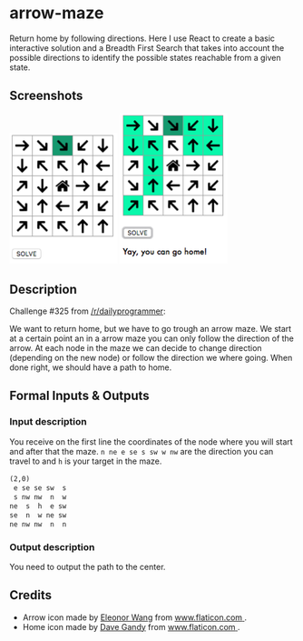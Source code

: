 # arrow-maze
Return home by following directions. 
Here I use React to create a basic interactive solution and a Breadth First Search that takes into account the possible directions to identify the possible states reachable from a given state.

## Screenshots
<img src="screenshots/maze-unsolved.png" width="190">   <img src="screenshots/maze-solved.png" width="190">

## Description  
Challenge #325 from [/r/dailyprogrammer](https://www.reddit.com/r/dailyprogrammer/comments/6rb98p/20170803_challenge_325_intermediate_arrow_maze/?ref=share&ref_source=link):  

We want to return home, but we have to go trough an arrow maze.
We start at a certain point an in a arrow maze you can only follow the direction of the arrow.
At each node in the maze we can decide to change direction (depending on the new node) or follow the direction we where going.
When done right, we should have a path to home.  

## Formal Inputs &amp; Outputs

### Input description

You receive on the first line the coordinates of the node where you will start and after that the maze.
`n ne e se s sw w nw` are the direction you can travel to and `h` is your target in the maze.

    (2,0)
     e se se sw  s
     s nw nw  n  w
    ne  s  h  e sw
    se  n  w ne sw
    ne nw nw  n  n

### Output description

You need to output the path to the center. 

## Credits
* Arrow icon made by [Eleonor Wang](https://www.flaticon.com/authors/eleonor-wang) from [www.flaticon.com ](www.flaticon.com).
* Home icon made by [Dave Gandy](https://www.flaticon.com/authors/dave-gandy) from [www.flaticon.com ](www.flaticon.com).